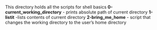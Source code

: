This directory holds all the scripts for shell basics
**0-current_working_directory** - prints absolute path of current directory
**1-listit** -lists contents of current directory
**2-bring_me_home** - script that changes the working directory to the user’s home directory
